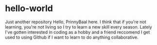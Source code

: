 # hello-world
Just another repository
Hello, PrinnyBaal here.  I think that if you're not learning, you're not living so I try to learn a new skill every season.  Lately I've gotten interested in coding as a hobby and a friend reccomend I get used to using Github if I want to learn to do anything collaborative.
